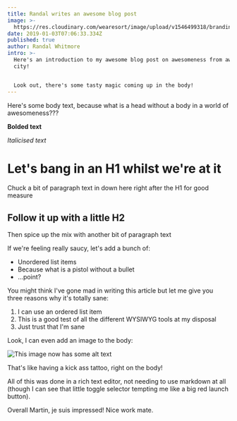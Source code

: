 ```yaml
---
title: Randal writes an awesome blog post
image: >-
  https://res.cloudinary.com/wearesort/image/upload/v1546499318/branding/Sort-logo.png
date: 2019-01-03T07:06:33.334Z
published: true
author: Randal Whitmore
intro: >-
  Here's an introduction to my awesome blog post on awesomeness from awesome
  city!


  Look out, there's some tasty magic coming up in the body!
---
```

Here's some body text, because what is a head without a body in a world of awesomeness???

**Bolded text**

_Italicised text_

# Let's bang in an H1 whilst we're at it

Chuck a bit of paragraph text in down here right after the H1 for good measure

## Follow it up with a little H2

Then spice up the mix with another bit of paragraph text

If we're feeling really saucy, let's add a bunch of:

* Unordered list items
* Because what is a pistol without a bullet
* ...point?

You might think I've gone mad in writing this article but let me give you three reasons why it's totally sane:

1. I can use an ordered list item
2. This is a good test of all the different WYSIWYG tools at my disposal
3. Just trust that I'm sane

Look, I can even add an image to the body:

![This image now has some alt text](https://res.cloudinary.com/wearesort/image/upload/v1546499318/branding/Sort-logo.png "This image now has a title")

That's like having a kick ass tattoo, right on the body!

All of this was done in a rich text editor, not needing to use markdown at all (though I can see that little toggle selector tempting me like a big red launch button).

Overall Martin, je suis impressed! Nice work mate.
